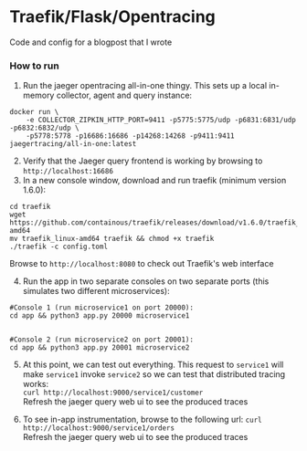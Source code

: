 # Traefik/Flask/Opentracing

Code and config for a blogpost that I wrote


### How to run
1. Run the jaeger opentracing all-in-one thingy. This sets up a local in-memory collector, agent and query instance:
```
docker run \
    -e COLLECTOR_ZIPKIN_HTTP_PORT=9411 -p5775:5775/udp -p6831:6831/udp -p6832:6832/udp \
    -p5778:5778 -p16686:16686 -p14268:14268 -p9411:9411 jaegertracing/all-in-one:latest
```
2. Verify that the Jaeger query frontend is working by browsing to `http://localhost:16686`
3. In a new console window, download and run traefik (minimum version 1.6.0):
```
cd traefik
wget https://github.com/containous/traefik/releases/download/v1.6.0/traefik_linux-amd64
mv traefik_linux-amd64 traefik && chmod +x traefik
./traefik -c config.toml
```
Browse to `http://localhost:8080` to check out Traefik's web interface


4. Run the app in two separate consoles on two separate ports (this simulates two different microservices):
```
#Console 1 (run microservice1 on port 20000):
cd app && python3 app.py 20000 microservice1


#Console 2 (run microservice2 on port 20001):
cd app && python3 app.py 20001 microservice2
```

5. At this point, we can test out everything. This request to `service1` will make `service1` invoke `service2` so we can test that distributed tracing works:   
`curl http://localhost:9000/service1/customer`   
Refresh the jaeger query web ui to see the produced traces

6. To see in-app instrumentation, browse to the following url:
`curl http://localhost:9000/service1/orders`   
Refresh the jaeger query web ui to see the produced traces